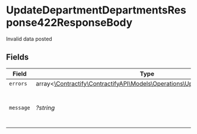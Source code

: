 # UpdateDepartmentDepartmentsResponse422ResponseBody

Invalid data posted


## Fields

| Field                                                                                                                            | Type                                                                                                                             | Required                                                                                                                         | Description                                                                                                                      | Example                                                                                                                          |
| -------------------------------------------------------------------------------------------------------------------------------- | -------------------------------------------------------------------------------------------------------------------------------- | -------------------------------------------------------------------------------------------------------------------------------- | -------------------------------------------------------------------------------------------------------------------------------- | -------------------------------------------------------------------------------------------------------------------------------- |
| `errors`                                                                                                                         | array<[\Contractify\ContractifyAPI\Models\Operations\UpdateDepartmentErrors](../../Models/Operations/UpdateDepartmentErrors.md)> | :heavy_minus_sign:                                                                                                               | N/A                                                                                                                              |                                                                                                                                  |
| `message`                                                                                                                        | *?string*                                                                                                                        | :heavy_minus_sign:                                                                                                               | N/A                                                                                                                              | The given data was invalid.                                                                                                      |